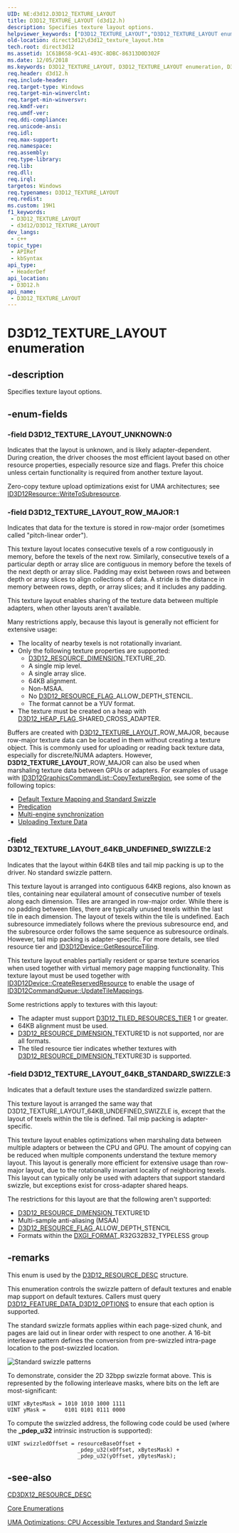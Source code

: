 ```yaml
---
UID: NE:d3d12.D3D12_TEXTURE_LAYOUT
title: D3D12_TEXTURE_LAYOUT (d3d12.h)
description: Specifies texture layout options.
helpviewer_keywords: ["D3D12_TEXTURE_LAYOUT","D3D12_TEXTURE_LAYOUT enumeration","D3D12_TEXTURE_LAYOUT_64KB_STANDARD_SWIZZLE","D3D12_TEXTURE_LAYOUT_64KB_UNDEFINED_SWIZZLE","D3D12_TEXTURE_LAYOUT_ROW_MAJOR","D3D12_TEXTURE_LAYOUT_UNKNOWN","d3d12/D3D12_TEXTURE_LAYOUT","d3d12/D3D12_TEXTURE_LAYOUT_64KB_STANDARD_SWIZZLE","d3d12/D3D12_TEXTURE_LAYOUT_64KB_UNDEFINED_SWIZZLE","d3d12/D3D12_TEXTURE_LAYOUT_ROW_MAJOR","d3d12/D3D12_TEXTURE_LAYOUT_UNKNOWN","direct3d12.d3d12_texture_layout"]
old-location: direct3d12\d3d12_texture_layout.htm
tech.root: direct3d12
ms.assetid: 1C61B658-9CA1-493C-8DBC-86313D0D302F
ms.date: 12/05/2018
ms.keywords: D3D12_TEXTURE_LAYOUT, D3D12_TEXTURE_LAYOUT enumeration, D3D12_TEXTURE_LAYOUT_64KB_STANDARD_SWIZZLE, D3D12_TEXTURE_LAYOUT_64KB_UNDEFINED_SWIZZLE, D3D12_TEXTURE_LAYOUT_ROW_MAJOR, D3D12_TEXTURE_LAYOUT_UNKNOWN, d3d12/D3D12_TEXTURE_LAYOUT, d3d12/D3D12_TEXTURE_LAYOUT_64KB_STANDARD_SWIZZLE, d3d12/D3D12_TEXTURE_LAYOUT_64KB_UNDEFINED_SWIZZLE, d3d12/D3D12_TEXTURE_LAYOUT_ROW_MAJOR, d3d12/D3D12_TEXTURE_LAYOUT_UNKNOWN, direct3d12.d3d12_texture_layout
req.header: d3d12.h
req.include-header: 
req.target-type: Windows
req.target-min-winverclnt: 
req.target-min-winversvr: 
req.kmdf-ver: 
req.umdf-ver: 
req.ddi-compliance: 
req.unicode-ansi: 
req.idl: 
req.max-support: 
req.namespace: 
req.assembly: 
req.type-library: 
req.lib: 
req.dll: 
req.irql: 
targetos: Windows
req.typenames: D3D12_TEXTURE_LAYOUT
req.redist: 
ms.custom: 19H1
f1_keywords:
 - D3D12_TEXTURE_LAYOUT
 - d3d12/D3D12_TEXTURE_LAYOUT
dev_langs:
 - c++
topic_type:
 - APIRef
 - kbSyntax
api_type:
 - HeaderDef
api_location:
 - D3D12.h
api_name:
 - D3D12_TEXTURE_LAYOUT
---
```


# D3D12_TEXTURE_LAYOUT enumeration

## -description

Specifies texture layout options.

## -enum-fields

### -field D3D12_TEXTURE_LAYOUT_UNKNOWN:0

Indicates that the layout is unknown, and is likely adapter-dependent.
During creation, the driver chooses the most efficient layout based on other resource properties, especially resource size and flags.
Prefer this choice unless certain functionality is required from another texture layout.

Zero-copy texture upload optimizations exist for UMA architectures; see <a href="/windows/win32/api/d3d12/nf-d3d12-id3d12resource-writetosubresource">ID3D12Resource::WriteToSubresource</a>.

### -field D3D12_TEXTURE_LAYOUT_ROW_MAJOR:1

Indicates that data for the texture is stored in row-major order (sometimes called "pitch-linear order").

This texture layout locates consecutive texels of a row contiguously in memory, before the texels of the next row.
Similarly, consecutive texels of a particular depth or array slice are contiguous in memory before the texels of the next depth or array slice.
Padding may exist between rows and between depth or array slices to align collections of data.
A stride is the distance in memory between rows, depth, or array slices; and it includes any padding.

This texture layout enables sharing of the texture data between multiple adapters, when other layouts aren't available.

Many restrictions apply, because this layout is generally not efficient for extensive usage:

<ul>
<li>The locality of nearby texels is not rotationally invariant.</li>
<li>Only the following texture properties are supported:
<ul>
<li><a href="/windows/win32/api/d3d12/ne-d3d12-d3d12_resource_dimension">D3D12_RESOURCE_DIMENSION</a>_TEXTURE_2D.</li>
<li>A single mip level.</li>
<li>A single array slice.</li>
<li>64KB alignment.</li>
<li>Non-MSAA.</li>
<li>No <a href="/windows/win32/api/d3d12/ne-d3d12-d3d12_resource_flags">D3D12_RESOURCE_FLAG</a>_ALLOW_DEPTH_STENCIL.</li>
<li>The format cannot be a YUV format.</li>
</ul>
</li>
<li>The texture must be created on a heap with <a href="/windows/win32/api/d3d12/ne-d3d12-d3d12_heap_flags">D3D12_HEAP_FLAG</a>_SHARED_CROSS_ADAPTER.</li>
</ul>
Buffers are created with <a href="/windows/win32/api/d3d12/ne-d3d12-d3d12_texture_layout">D3D12_TEXTURE_LAYOUT</a>_ROW_MAJOR, because row-major texture data can be located in them without creating a texture object.
This is commonly used for uploading or reading back texture data, especially for discrete/NUMA adapters.
However, <b>D3D12_TEXTURE_LAYOUT</b>_ROW_MAJOR can also be used when marshaling texture data between GPUs or adapters.
For examples of usage with <a href="/windows/win32/api/d3d12/nf-d3d12-id3d12graphicscommandlist-copytextureregion">ID3D12GraphicsCommandList::CopyTextureRegion</a>, see some of the following topics:

<ul>
<li><a href="/windows/win32/direct3d12/default-texture-mapping">Default Texture Mapping and Standard Swizzle</a></li>
<li><a href="/windows/win32/direct3d12/predication">Predication</a></li>
<li><a href="/windows/win32/direct3d12/user-mode-heap-synchronization">Multi-engine synchronization</a></li>
<li><a href="/windows/win32/direct3d12/upload-and-readback-of-texture-data">Uploading Texture Data</a></li>
</ul>

### -field D3D12_TEXTURE_LAYOUT_64KB_UNDEFINED_SWIZZLE:2

Indicates that the layout within 64KB tiles and tail mip packing is up to the driver.
No standard swizzle pattern.

This texture layout is arranged into contiguous 64KB regions, also known as tiles, containing near equilateral amount of consecutive number of texels along each dimension.
Tiles are arranged in row-major order.
While there is no padding between tiles, there are typically unused texels within the last tile in each dimension.
The layout of texels within the tile is undefined.
Each subresource immediately follows where the previous subresource end, and the subresource order follows the same sequence as subresource ordinals.
However, tail mip packing is adapter-specific.
For more details, see tiled resource tier and <a href="/windows/win32/api/d3d12/nf-d3d12-id3d12device-getresourcetiling">ID3D12Device::GetResourceTiling</a>.

This texture layout enables partially resident or sparse texture scenarios when used together with virtual memory page mapping functionality.
This texture layout must be used together with <a href="/windows/win32/api/d3d12/nf-d3d12-id3d12device-createreservedresource">ID3D12Device::CreateReservedResource</a> to enable the usage of <a href="/windows/win32/api/d3d12/nf-d3d12-id3d12commandqueue-updatetilemappings">ID3D12CommandQueue::UpdateTileMappings</a>.

Some restrictions apply to textures with this layout:

<ul>
<li>The adapter must support <a href="/windows/win32/api/d3d12/ne-d3d12-d3d12_tiled_resources_tier">D3D12_TILED_RESOURCES_TIER</a> 1 or greater.</li>
<li>64KB alignment must be used.</li>
<li><a href="/windows/win32/api/d3d12/ne-d3d12-d3d12_resource_dimension">D3D12_RESOURCE_DIMENSION</a>_TEXTURE1D is not supported, nor are all formats.</li>
<li>The tiled resource tier indicates whether textures with <a href="/windows/win32/api/d3d12/ne-d3d12-d3d12_resource_dimension">D3D12_RESOURCE_DIMENSION</a>_TEXTURE3D is supported.</li>
</ul>

### -field D3D12_TEXTURE_LAYOUT_64KB_STANDARD_SWIZZLE:3

Indicates that a default texture uses the standardized swizzle pattern.

This texture layout is arranged the same way that D3D12_TEXTURE_LAYOUT_64KB_UNDEFINED_SWIZZLE is, except that the layout of texels within the tile is defined. Tail mip packing is adapter-specific.

This texture layout enables optimizations when marshaling data between multiple adapters or between the CPU and GPU.
The amount of copying can be reduced when multiple components understand the texture memory layout.
This layout is generally more efficient for extensive usage than row-major layout, due to the rotationally invariant locality of neighboring texels.
This layout can typically only be used with adapters that support standard swizzle, but exceptions exist for cross-adapter shared heaps.

The restrictions for this layout are that the following aren't supported:
            
<ul>
<li><a href="/windows/win32/api/d3d12/ne-d3d12-d3d12_resource_dimension">D3D12_RESOURCE_DIMENSION</a>_TEXTURE1D</li>
<li>Multi-sample anti-aliasing (MSAA)</li>
<li><a href="/windows/win32/api/d3d12/ne-d3d12-d3d12_resource_flags">D3D12_RESOURCE_FLAG</a>_ALLOW_DEPTH_STENCIL</li>
<li>Formats within the <a href="/windows/win32/api/dxgiformat/ne-dxgiformat-dxgi_format">DXGI_FORMAT</a>_R32G32B32_TYPELESS group</li>
</ul>

## -remarks

This enum is used by the <a href="/windows/win32/api/d3d12/ns-d3d12-d3d12_resource_desc">D3D12_RESOURCE_DESC</a> structure.

This enumeration controls the swizzle pattern of default textures and enable map support on default textures.
Callers must query <a href="/windows/win32/api/d3d12/ns-d3d12-d3d12_feature_data_d3d12_options">D3D12_FEATURE_DATA_D3D12_OPTIONS</a> to ensure that each option is supported.

The standard swizzle formats applies within each page-sized chunk, and pages are laid out in linear order with respect to one another.
A 16-bit interleave pattern defines the conversion from pre-swizzled intra-page location to the post-swizzled location.

<img alt="Standard swizzle patterns" src="./images/d3d12_standardswizzle.png"/>

To demonstrate, consider the 2D 32bpp swizzle format above.
This is represented by the following interleave masks, where bits on the left are most-significant:

``` syntax
UINT xBytesMask = 1010 1010 1000 1111
UINT yMask =      0101 0101 0111 0000
```

To compute the swizzled address, the following code could be used (where the <b>_pdep_u32</b> intrinsic instruction is supported):

``` syntax
UINT swizzledOffset = resourceBaseOffset +
                      _pdep_u32(xOffset, xBytesMask) +
                      _pdep_u32(yOffset, yBytesMask);
```

## -see-also

<a href="/windows/win32/direct3d12/cd3dx12-resource-desc">CD3DX12_RESOURCE_DESC</a>

<a href="/windows/win32/direct3d12/direct3d-12-enumerations">Core Enumerations</a>

<a href="/windows/win32/direct3d12/default-texture-mapping">UMA Optimizations: CPU Accessible Textures and Standard Swizzle</a>
